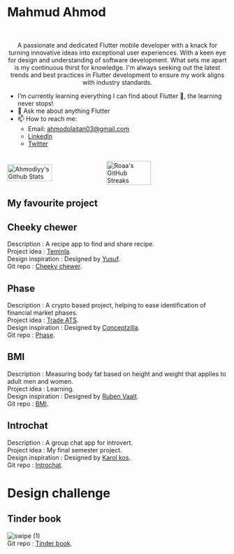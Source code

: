 # Mahmud Ahmod
<br>
<p style="text-align: center;">A passionate and dedicated Flutter mobile developer with a knack for turning innovative ideas into exceptional user experiences. With a keen eye for design and understanding of software development. What sets me apart is my continuous thirst for knowledge. I'm always seeking out the latest trends and best practices in Flutter development to ensure my work aligns with industry standards.</p>

* I’m currently learning everything I can find about Flutter 💙, the learning never stops!  
* 💬 Ask me about anything Flutter  
* 📫 How to reach me:  
  * Email: ahmodolaitan03@gmail.com
  * [Linkedln](https://www.linkedin.com/in/ahmod-mahmud-6348711b9/)
  * [Twitter](https://x.com/Ahmodiyy)  
<br />
<div style="display: flex; align-items: center;">
<img width="45%" src="https://github-readme-stats.vercel.app/api?username=ahmodiyy&show_icons=true&count_private=true&hide_title=false&theme=dracula" alt="Ahmodiyy's Github Stats" />

<img width="45%" src="https://github-readme-streak-stats.herokuapp.com?user=ahmodiyy&theme=dracula&date_format=M%20j%5B%2C%20Y%5D" alt="Roaa's GitHub Streaks" />
</div>
<h2>My favourite project</h2>

## Cheeky chewer  
Description : A recipe app to find and share recipe.  
Project idea : [Teminla](https://teminla.com/startup.html).  
Design inspiration : Designed by [Yusuf](https://www.figma.com/file/ZrX2W28Cz3sSzKI5KzHGgR/V1?type=design&node-id=0-1&mode=design&t=xeph6jYSBXmdKKYB-0).  
Git repo : [Cheeky chewer](https://github.com/Ahmodiyy/cheeky-chewer-teminla).  

## Phase
Description : A crypto based project, helping to ease identification of financial market phases.  
Project idea : [Trade ATS](https://www.tradeats.com/).  
Design inspiration : Designed by [Conceptzilla](https://dribbble.com/shots/21119250-Crypto-App-Animation-Concept).  
Git repo : [Phase](https://github.com/Ahmodiyy/phase).  

## BMI
Description : Measuring body fat based on height and weight that applies to adult men and women.  
Project idea : Learning.  
Design inspiration : Designed by [Ruben Vaalt](https://dribbble.com/shots/4585382-Simple-BMI-Calculator).  
Git repo : [BMI](https://github.com/Ahmodiyy/bmi).  

## Introchat
Description : A group chat app for introvert.  
Project idea : My final semester project.  
Design inspiration : Designed by [Karol kos](https://dribbble.com/shots/14953087-KeyVue-chat/attachments/6670424?mode=media).  
Git repo : [Introchat](https://github.com/Ahmodiyy/introchat.git).  

# Design challenge
## Tinder book
![swipe (1)](https://github.com/Ahmodiyy/Ahmodiyy/assets/61211517/0e956723-c16a-4d98-a82b-d8ad419bc850)  
Git repo : [Tinder book](https://github.com/Ahmodiyy/Tinder_Book).


